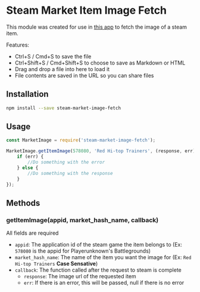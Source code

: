 # Steam Market Item Image Fetch

This module was created for use in [this app](http://linktoplaystoreeventually) to fetch the image of a steam item.

Features:

 * Ctrl+S / Cmd+S to save the file
 * Ctrl+Shift+S / Cmd+Shift+S to choose to save as Markdown or HTML
 * Drag and drop a file into here to load it
 * File contents are saved in the URL so you can share files

## Installation

```bash
npm install --save steam-market-image-fetch
```

## Usage

```javascript
const MarketImage = require('steam-market-image-fetch');

MarketImage.getItemImage(578080, 'Red Hi-top Trainers', (response, err) => {
    if (err) {
    	//Do something with the error
    } else {
    	//Do something with the response
    }
});
```

## Methods

### getItemImage(appid, market_hash_name, callback)

All fields are required
* ```appid```: The application id of the steam game the item belongs to (Ex: ```578080``` is the appid for Playerunknown's Battlegrounds) 
* ```market_hash_name```: The name of the item you want the image for (Ex: ```Red Hi-top Trainers``` **Case Sensative**)
* ```callback```: The function called after the request to steam is complete
	* ```response```: The image url of the requested item
	* ```err```: If there is an error, this will be passed, null if there is no error
